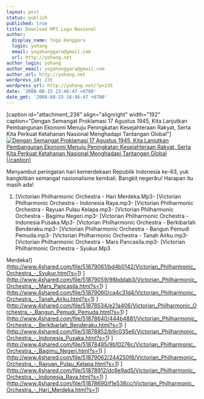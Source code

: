 ```yaml
---
layout: post
status: publish
published: true
title: Download MP3 Lagu Nasional
author:
  display_name: Yoga Hanggara
  login: yohang
  email: yogahanggara@gmail.com
  url: http://yohang.net
author_login: yohang
author_email: yogahanggara@gmail.com
author_url: http://yohang.net
wordpress_id: 235
wordpress_url: http://yohang.net/?p=235
date: '2008-08-15 23:46:47 +0700'
date_gmt: '2008-08-15 16:46:47 +0700'
---
```

[caption id="attachment\_236" align="alignright" width="192" caption="Dengan Semangat Proklamasi 17 Agustus 1945, Kita Lanjutkan Pembangunan Ekonomi Menuju Peningkatan Kesejahteraan Rakyat, Serta Kita Perkuat Ketahanan Nasional Menghadapi Tantangan Global"] [![Dengan Semangat Proklamasi 17 Agustus 1945, Kita Lanjutkan Pembangunan Ekonomi Menuju Peningkatan Kesejahteraan Rakyat, Serta Kita Perkuat Ketahanan Nasional Menghadapi Tantangan Global](http://yohang.net/wp-content/uploads/2008/08/hut-63-logo-300x286.jpg "Dengan Semangat Proklamasi 17 Agustus 1945, Kita Lanjutkan Pembangunan Ekonomi Menuju Peningkatan Kesejahteraan Rakyat, Serta Kita Perkuat Ketahanan Nasional Menghadapi Tantangan Global")[/caption]](http://yohang.net/wp-content/uploads/2008/08/hut-63-logo.jpg)

Menyambut peringatan hari kemerdekaan Republik Indonesia ke-63, yuk bangkitkan semangat nasionalisme kembali. Bangkit negeriku! Harapan itu masih ada!

1. [Victorian Philharmonic Orchestra - Hari Merdeka.Mp3- [Victorian Philharmonic Orchestra - Indonesia Raya.mp3- [Victorian Philharmonic Orchestra - Rayuan Pulau Kelapa.mp3- [Victorian Philharmonic Orchestra - Bagimu Negeri.mp3- [Victorian Philharmonic Orchestra - Indonesia Pusaka.Mp3- [Victorian Philharmonic Orchestra - Berkibarlah Benderaku.mp3- [Victorian Philharmonic Orchestra - Bangun Pemudi Pemuda.mp3- [Victorian Philharmonic Orchestra - Tanah Airku.mp3- [Victorian Philharmonic Orchestra - Mars Pancasila.mp3- [Victorian Philharmonic Orchestra - Syukur.Mp3  
  
  
Merdeka!](http://www.4shared.com/file/51879061/bd4b0142/Victorian_Philharmonic_Orchestra_-_Syukur.html?s=1)
](http://www.4shared.com/file/51879059/98bddab3/Victorian_Philharmonic_Orchestra_-_Mars_Pancasila.html?s=1)
](http://www.4shared.com/file/51879060/ca4c31d4/Victorian_Philharmonic_Orchestra_-_Tanah_Airku.html?s=1)
](http://www.4shared.com/file/51878534/e21a406/Victorian_Philharmonic_Orchestra_-_Bangun_Pemudi_Pemuda.html?s=1)
](http://www.4shared.com/file/51878640/444b4881/Victorian_Philharmonic_Orchestra_-_Berkibarlah_Benderaku.html?s=1)
](http://www.4shared.com/file/51878852/b9c035e6/Victorian_Philharmonic_Orchestra_-_Indonesia_Pusaka.html?s=1)
](http://www.4shared.com/file/51878485/9b10276c/Victorian_Philharmonic_Orchestra_-_Bagimu_Negeri.html?s=1)
](http://www.4shared.com/file/51879062/244250f8/Victorian_Philharmonic_Orchestra_-_Rayuan_Pulau_Kelapa.html?s=1)
](http://www.4shared.com/file/51878912/dc6e9ad5/Victorian_Philharmonic_Orchestra_-_Indonesia_Raya.html?s=1)
](http://www.4shared.com/file/51878690/f1e536cc/Victorian_Philharmonic_Orchestra_-_Hari_Merdeka.html?s=1)
